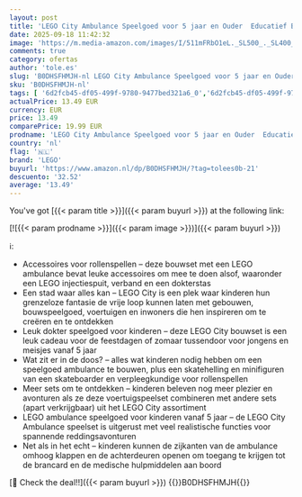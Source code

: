 ```yaml
---
layout: post
title: 'LEGO City Ambulance Speelgoed voor 5 jaar en Ouder  Educatief Bouwpakket voor Kinderen met 2 Minifiguren en Mini Skateboard voor Rollenspellen  Leerzaam Cadeau voor Jongens en Meisje 60451'
date: 2025-09-18 11:42:32
image: 'https://m.media-amazon.com/images/I/511mFRbO1eL._SL500_._SL400_.jpg'
comments: true
category: ofertas
author: 'tole.es'
slug: 'B0DHSFHMJH-nl LEGO City Ambulance Speelgoed voor 5 jaar en Ouder...'
sku: 'B0DHSFHMJH-nl'
tags: [ '6d2fcb45-df05-499f-9780-9477bed321a6_0','6d2fcb45-df05-499f-9780-9477bed321a6_501','Arborist Merchandising Root','Bouw- & constructiespeelgoed','Creatieve spellen','Educatief speelgoed','Self Service','Special Features Stores','Speelgoed & spellen','Speelgoedbouwsets','lego','🇳🇱', ]
actualPrice: 13.49 EUR
currency: EUR
price: 13.49
comparePrice: 19.99 EUR
prodname: 'LEGO City Ambulance Speelgoed voor 5 jaar en Ouder  Educatief Bouwpakket voor Kinderen met 2 Minifiguren en Mini Skateboard voor Rollenspellen  Leerzaam Cadeau voor Jongens en Meisje 60451'
country: 'nl'
flag: '🇳🇱'
brand: 'LEGO'
buyurl: 'https://www.amazon.nl/dp/B0DHSFHMJH/?tag=tolees0b-21'
descuento: '32.52'
average: '13.49'
---
```


You've got [{{< param title >}}]({{< param buyurl >}}) at the following link:

[![{{< param prodname >}}]({{< param image >}})]({{< param buyurl >}})

ℹ️:

- Accessoires voor rollenspellen – deze bouwset met een LEGO ambulance bevat leuke accessoires om mee te doen alsof, waaronder een LEGO injectiespuit, verband en een dokterstas
- Een stad waar alles kan – LEGO City is een plek waar kinderen hun grenzeloze fantasie de vrije loop kunnen laten met gebouwen, bouwspeelgoed, voertuigen en inwoners die hen inspireren om te creëren en te ontdekken
- Leuk dokter speelgoed voor kinderen – deze LEGO City bouwset is een leuk cadeau voor de feestdagen of zomaar tussendoor voor jongens en meisjes vanaf 5 jaar
- Wat zit er in de doos? – alles wat kinderen nodig hebben om een speelgoed ambulance te bouwen, plus een skatehelling en minifiguren van een skateboarder en verpleegkundige voor rollenspellen
- Meer sets om te ontdekken – kinderen beleven nog meer plezier en avonturen als ze deze voertuigspeelset combineren met andere sets (apart verkrijgbaar) uit het LEGO City assortiment
- LEGO ambulance speelgoed voor kinderen vanaf 5 jaar – de LEGO City Ambulance speelset is uitgerust met veel realistische functies voor spannende reddingsavonturen
- Net als in het echt – kinderen kunnen de zijkanten van de ambulance omhoog klappen en de achterdeuren openen om toegang te krijgen tot de brancard en de medische hulpmiddelen aan boord

[🛒 Check the deal!!]({{< param buyurl >}})
{{<world>}}B0DHSFHMJH{{</world>}}
